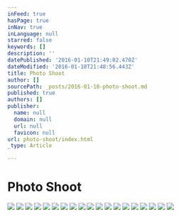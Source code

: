 ```yaml
---
inFeed: true
hasPage: true
inNav: true
inLanguage: null
starred: false
keywords: []
description: ''
datePublished: '2016-01-10T21:49:02.470Z'
dateModified: '2016-01-10T21:48:56.443Z'
title: Photo Shoot
author: []
sourcePath: _posts/2016-01-10-photo-shoot.md
published: true
authors: []
publisher:
  name: null
  domain: null
  url: null
  favicon: null
url: photo-shoot/index.html
_type: Article

---
```

# Photo Shoot
![](https://the-grid-user-content.s3-us-west-2.amazonaws.com/26762697-0055-459f-912f-1fa1e01aa02f.jpg)
![](https://the-grid-user-content.s3-us-west-2.amazonaws.com/72a1852e-e27d-4544-a265-9089c3b57787.jpg)
![](https://the-grid-user-content.s3-us-west-2.amazonaws.com/aaf5bfc9-2766-4a45-b2fe-782791b06ee9.jpg)
![](https://the-grid-user-content.s3-us-west-2.amazonaws.com/a0186414-e048-4c91-aeb5-7157a53658df.jpg)
![](https://the-grid-user-content.s3-us-west-2.amazonaws.com/83f20520-ea5b-42ab-95e6-e2960a034b6e.jpg)
![](https://the-grid-user-content.s3-us-west-2.amazonaws.com/7ddf5cf0-428d-4d2f-855f-6aad060b887a.jpg)
![](https://the-grid-user-content.s3-us-west-2.amazonaws.com/44c4dd3e-5dbc-44c3-9c70-27cd21683959.jpg)
![](https://the-grid-user-content.s3-us-west-2.amazonaws.com/64320aeb-58b4-4d1b-8e3c-b83c1d4b6a52.jpg)
![](https://the-grid-user-content.s3-us-west-2.amazonaws.com/c37233bd-6181-42ec-a4ef-1fe676cba9c4.jpg)
![](https://the-grid-user-content.s3-us-west-2.amazonaws.com/a99285e2-2380-4dc8-a4bc-71698b5836bf.jpg)
![](https://the-grid-user-content.s3-us-west-2.amazonaws.com/14320bc7-8b19-4f6e-a6b1-636ced43eb08.jpg)
![](https://the-grid-user-content.s3-us-west-2.amazonaws.com/64a53d47-1a4d-4e1d-b66a-56dc2f5f64e6.jpg)
![](https://the-grid-user-content.s3-us-west-2.amazonaws.com/ba63acca-d04f-4ac5-964a-7c6c92416793.jpg)
![](https://the-grid-user-content.s3-us-west-2.amazonaws.com/06c8040e-88fe-4ec5-abfa-5c3c9c167d01.jpg)
![](https://the-grid-user-content.s3-us-west-2.amazonaws.com/e0d90f42-f249-43eb-8352-cf7225c7a735.jpg)
![](https://the-grid-user-content.s3-us-west-2.amazonaws.com/4f7fdf88-6b06-453e-85e2-f25d31729c01.jpg)
![](https://the-grid-user-content.s3-us-west-2.amazonaws.com/df5dc318-24bc-4a73-acd0-12b3fccb599c.jpg)
![](https://the-grid-user-content.s3-us-west-2.amazonaws.com/a3f30514-d08e-4321-97d0-9170885dab2f.jpg)
![](https://the-grid-user-content.s3-us-west-2.amazonaws.com/10e8857f-013c-4d19-9e4a-7fdaa7f09963.jpg)